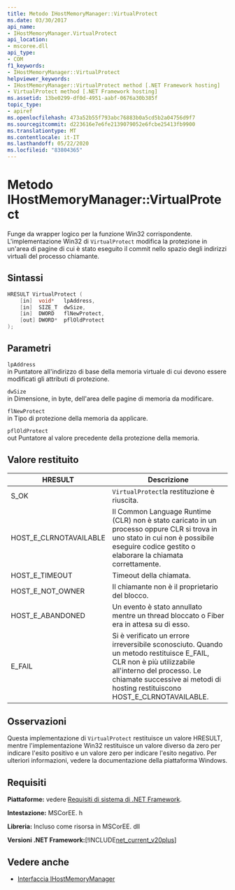 ```yaml
---
title: Metodo IHostMemoryManager::VirtualProtect
ms.date: 03/30/2017
api_name:
- IHostMemoryManager.VirtualProtect
api_location:
- mscoree.dll
api_type:
- COM
f1_keywords:
- IHostMemoryManager::VirtualProtect
helpviewer_keywords:
- IHostMemoryManager::VirtualProtect method [.NET Framework hosting]
- VirtualProtect method [.NET Framework hosting]
ms.assetid: 13be0299-df0d-4951-aabf-0676a30b385f
topic_type:
- apiref
ms.openlocfilehash: 473a52b55f793abc76883b0a5cd5b2a04756d9f7
ms.sourcegitcommit: d223616e7e6fe2139079052e6fcbe25413fb9900
ms.translationtype: MT
ms.contentlocale: it-IT
ms.lasthandoff: 05/22/2020
ms.locfileid: "83804365"
---
```

# <a name="ihostmemorymanagervirtualprotect-method"></a>Metodo IHostMemoryManager::VirtualProtect
Funge da wrapper logico per la funzione Win32 corrispondente. L'implementazione Win32 di `VirtualProtect` modifica la protezione in un'area di pagine di cui è stato eseguito il commit nello spazio degli indirizzi virtuali del processo chiamante.  
  
## <a name="syntax"></a>Sintassi  
  
```cpp  
HRESULT VirtualProtect (  
    [in]  void*   lpAddress,  
    [in]  SIZE_T  dwSize,  
    [in]  DWORD   flNewProtect,  
    [out] DWORD*  pflOldProtect  
);  
```  
  
## <a name="parameters"></a>Parametri  
 `lpAddress`  
 in Puntatore all'indirizzo di base della memoria virtuale di cui devono essere modificati gli attributi di protezione.  
  
 `dwSize`  
 in Dimensione, in byte, dell'area delle pagine di memoria da modificare.  
  
 `flNewProtect`  
 in Tipo di protezione della memoria da applicare.  
  
 `pflOldProtect`  
 out Puntatore al valore precedente della protezione della memoria.  
  
## <a name="return-value"></a>Valore restituito  
  
|HRESULT|Descrizione|  
|-------------|-----------------|  
|S_OK|`VirtualProtect`la restituzione è riuscita.|  
|HOST_E_CLRNOTAVAILABLE|Il Common Language Runtime (CLR) non è stato caricato in un processo oppure CLR si trova in uno stato in cui non è possibile eseguire codice gestito o elaborare la chiamata correttamente.|  
|HOST_E_TIMEOUT|Timeout della chiamata.|  
|HOST_E_NOT_OWNER|Il chiamante non è il proprietario del blocco.|  
|HOST_E_ABANDONED|Un evento è stato annullato mentre un thread bloccato o Fiber era in attesa su di esso.|  
|E_FAIL|Si è verificato un errore irreversibile sconosciuto. Quando un metodo restituisce E_FAIL, CLR non è più utilizzabile all'interno del processo. Le chiamate successive ai metodi di hosting restituiscono HOST_E_CLRNOTAVAILABLE.|  
  
## <a name="remarks"></a>Osservazioni  
 Questa implementazione di `VirtualProtect` restituisce un valore HRESULT, mentre l'implementazione Win32 restituisce un valore diverso da zero per indicare l'esito positivo e un valore zero per indicare l'esito negativo. Per ulteriori informazioni, vedere la documentazione della piattaforma Windows.  
  
## <a name="requirements"></a>Requisiti  
 **Piattaforme:** vedere [Requisiti di sistema di .NET Framework](../../get-started/system-requirements.md).  
  
 **Intestazione:** MSCorEE. h  
  
 **Libreria:** Incluso come risorsa in MSCorEE. dll  
  
 **Versioni .NET Framework:**[!INCLUDE[net_current_v20plus](../../../../includes/net-current-v20plus-md.md)]  
  
## <a name="see-also"></a>Vedere anche

- [Interfaccia IHostMemoryManager](ihostmemorymanager-interface.md)
